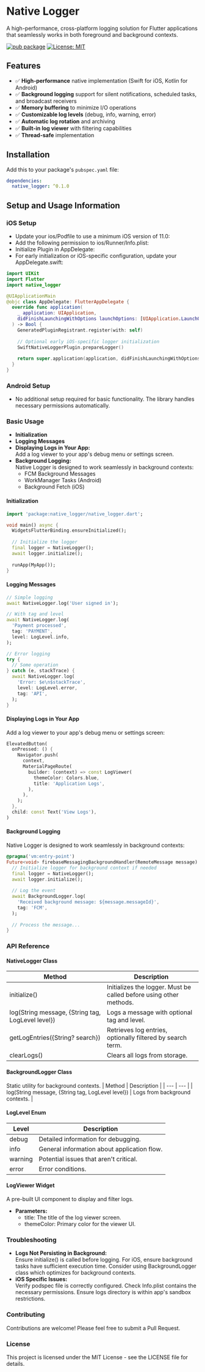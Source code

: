 # Native Logger

A high-performance, cross-platform logging solution for Flutter applications that seamlessly works in both foreground and background contexts.

[![pub package](https://img.shields.io/pub/v/native_logger.svg)](https://pub.dev/packages/native_logger)
[![License: MIT](https://img.shields.io/badge/License-MIT-blue.svg)](LICENSE)

## Features

- ✅ **High-performance** native implementation (Swift for iOS, Kotlin for Android)
- ✅ **Background logging** support for silent notifications, scheduled tasks, and broadcast receivers
- ✅ **Memory buffering** to minimize I/O operations
- ✅ **Customizable log levels** (debug, info, warning, error)
- ✅ **Automatic log rotation** and archiving
- ✅ **Built-in log viewer** with filtering capabilities
- ✅ **Thread-safe** implementation

## Installation

Add this to your package's `pubspec.yaml` file:

```yaml
dependencies:
  native_logger: ^0.1.0
```

## Setup and Usage Information

### iOS Setup
- Update your ios/Podfile to use a minimum iOS version of 11.0:
- Add the following permission to ios/Runner/Info.plist:
- Initialize Plugin in AppDelegate:
- For early initialization or iOS-specific configuration, update your AppDelegate.swift:

```swift
import UIKit
import Flutter
import native_logger

@UIApplicationMain
@objc class AppDelegate: FlutterAppDelegate {
  override func application(
    _ application: UIApplication,
    didFinishLaunchingWithOptions launchOptions: [UIApplication.LaunchOptionsKey: Any]?
  ) -> Bool {
    GeneratedPluginRegistrant.register(with: self)
    
    // Optional early iOS-specific logger initialization
    SwiftNativeLoggerPlugin.prepareLogger()
    
    return super.application(application, didFinishLaunchingWithOptions: launchOptions)
  }
}
```

### Android Setup
- No additional setup required for basic functionality. The library handles necessary permissions automatically.

### Basic Usage
- **Initialization**
- **Logging Messages**
- **Displaying Logs in Your App:**  
  Add a log viewer to your app's debug menu or settings screen.
- **Background Logging:**  
  Native Logger is designed to work seamlessly in background contexts:
  - FCM Background Messages
  - WorkManager Tasks (Android)
  - Background Fetch (iOS)

#### Initialization

```dart
import 'package:native_logger/native_logger.dart';

void main() async {
  WidgetsFlutterBinding.ensureInitialized();
  
  // Initialize the logger
  final logger = NativeLogger();
  await logger.initialize();
  
  runApp(MyApp());
}
```

#### Logging Messages
```dart
// Simple logging
await NativeLogger.log('User signed in');

// With tag and level
await NativeLogger.log(
  'Payment processed',
  tag: 'PAYMENT',
  level: LogLevel.info,
);

// Error logging
try {
  // Some operation
} catch (e, stackTrace) {
  await NativeLogger.log(
    'Error: $e\n$stackTrace',
    level: LogLevel.error,
    tag: 'API',
  );
}
```

#### Displaying Logs in Your App
Add a log viewer to your app's debug menu or settings screen:
```dart
ElevatedButton(
  onPressed: () {
    Navigator.push(
      context,
      MaterialPageRoute(
        builder: (context) => const LogViewer(
          themeColor: Colors.blue,
          title: 'Application Logs',
        ),
      ),
    );
  },
  child: const Text('View Logs'),
)
```

#### Background Logging
Native Logger is designed to work seamlessly in background contexts:
```dart
@pragma('vm:entry-point')
Future<void> firebaseMessagingBackgroundHandler(RemoteMessage message) async {
  // Initialize logger for background context if needed
  final logger = NativeLogger();
  await logger.initialize();
  
  // Log the event
  await BackgroundLogger.log(
    'Received background message: ${message.messageId}',
    tag: 'FCM',
  );
  
  // Process the message...
}
```

### API Reference

#### NativeLogger Class
| Method | Description |
| --- | --- |
| initialize() | Initializes the logger. Must be called before using other methods. |
| log(String message, {String tag, LogLevel level}) | Logs a message with optional tag and level. |
| getLogEntries({String? search}) | Retrieves log entries, optionally filtered by search term. |
| clearLogs() | Clears all logs from storage. |

#### BackgroundLogger Class
Static utility for background contexts.
| Method | Description |
| --- | --- |
| log(String message, {String tag, LogLevel level}) | Logs from background contexts. |

#### LogLevel Enum
| Level | Description |
| --- | --- |
| debug | Detailed information for debugging. |
| info | General information about application flow. |
| warning | Potential issues that aren't critical. |
| error | Error conditions. |

#### LogViewer Widget
A pre-built UI component to display and filter logs.
- **Parameters:**
  - title: The title of the log viewer screen.
  - themeColor: Primary color for the viewer UI.

### Troubleshooting
- **Logs Not Persisting in Background:**  
  Ensure initialize() is called before logging. For iOS, ensure background tasks have sufficient execution time. Consider using BackgroundLogger class which optimizes for background contexts.
- **iOS Specific Issues:**  
  Verify podspec file is correctly configured. Check Info.plist contains the necessary permissions. Ensure logs directory is within app's sandbox restrictions.

### Contributing
Contributions are welcome! Please feel free to submit a Pull Request.

### License
This project is licensed under the MIT License - see the LICENSE file for details.
